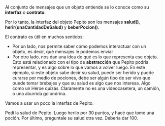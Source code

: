 Al conjunto de mensajes que un objeto entiende se lo conoce como su **interfaz** o **contrato**.

Por lo tanto, la interfaz del objeto Pepito son los mensajes **salud()**, **herir(unaCantidadDeSalud)** y **beberPocion()**.

El contrato es útil en muchos sentidos:

* Por un lado, nos permite saber cómo podemos interactuar con un objeto, es decir, qué mensajes le podemos enviar
* Por otro lado, nos dan una idea de qué es lo que representa ese objeto. Esto está relacionado con el tipo de **abstracción** que Pepito podría representar, y es algo sobre lo que vamos a volver luego. En este ejemplo, si este objeto sabe decir su salud, puede ser herido y puede curarse por medio de pociones, debe ser algún tipo de ser vivo que puede tomar brebajes y que su salud es algo que nos interesa. Algo como un Héroe quizás. Claramente no es una videocasetera, un camión, o una aburrida golondrina.


Vamos a usar un poco la interfaz de Pepito. 

Pedí la salud de Pepito. Luego herilo por 30 puntos, y hacé que tome una poción. Por último, preguntale su salud otra vez. Debería dar 100.

